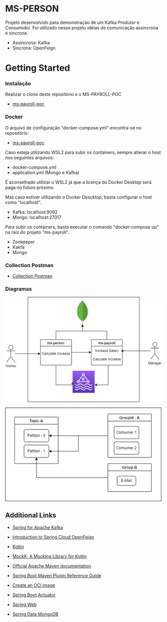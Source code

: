 # MS-PERSON
Projeto desenvolvido para demonstração de um Kafka Produtor e Consumidor.
Foi utilizado nesse projeto idéias de comunicação assincrona e sincrona.

 - Assincrona: Kafka
 - Sincrona: OpenFeign

# Getting Started

### Instalação

Realizar o clone deste repositório e o MS-PAYROLL-POC

 - [ms-payroll-poc](https://github.com/cgeorge-cit/ms-payroll-poc)

### Docker
O arquivo de configuração "docker-compose.yml" encontra-se no repositório:

 - [ms-payroll-poc](https://github.com/cgeorge-cit/ms-payroll-poc)

Caso esteja utilizando WSL2 para subir os containers, sempre alterar o host nos seguintes arquivos:

 - docker-compose.yml
 - application.yml (Mongo e Kafka)

É aconselhado utilizar o WSL2 já que a licença do Docker Desktop será paga no futuro próximo. 

Mas caso estiver utilizando o Docker Descktop, basta configurar o host como "localhost".

 - Kafka: localhost:9092
 - Mongo: localhost:27017


Para subir os containers, basta executar o comando "docker-compose up" na raiz do projeto "ms-payroll".

 - Zookeeper
 - Kakfa
 - Mongo

### Collection Postman

 - 	[Collection Postman](./assets/TIL.postman_collection.json)

### Diagramas

![Diagrama Arquitetura](./assets/Diagrama1.png)


![Diagrama Kafka](./assets/Diagrama2.png)

## Additional Links


* [Spring for Apache Kafka](https://docs.spring.io/spring-kafka/reference/html/#kafka-template)
* [Introduction to Spring Cloud OpenFeign](https://www.baeldung.com/spring-cloud-openfeign)
* [Kotlin](https://kotlinlang.org/docs/home.html)
* [MockK: A Mocking Library for Kotlin](https://www.baeldung.com/kotlin/mockk)


* [Official Apache Maven documentation](https://maven.apache.org/guides/index.html)
* [Spring Boot Maven Plugin Reference Guide](https://docs.spring.io/spring-boot/docs/2.6.2/maven-plugin/reference/html/)
* [Create an OCI image](https://docs.spring.io/spring-boot/docs/2.6.2/maven-plugin/reference/html/#build-image)
* [Spring Boot Actuator](https://docs.spring.io/spring-boot/docs/2.6.2/reference/htmlsingle/#production-ready)
* [Spring Web](https://docs.spring.io/spring-boot/docs/2.6.2/reference/htmlsingle/#boot-features-developing-web-applications)
* [Spring Data MongoDB](https://docs.spring.io/spring-boot/docs/2.6.2/reference/htmlsingle/#boot-features-mongodb)


